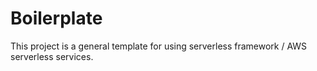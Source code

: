 # Boilerplate
This project is a general template for using serverless framework / AWS serverless services.